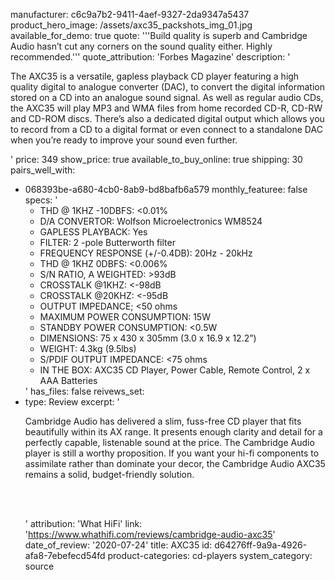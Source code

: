manufacturer: c6c9a7b2-9411-4aef-9327-2da9347a5437
product_hero_image: /assets/axc35_packshots_img_01.jpg
available_for_demo: true
quote: '''Build quality is superb and Cambridge Audio hasn’t cut any corners on the sound quality either. Highly recommended.'''
quote_attribution: 'Forbes Magazine'
description: '<p>The AXC35 is a versatile, gapless playback CD player featuring a high quality digital to analogue converter (DAC), to convert the digital information stored on a CD into an analogue sound signal. As well as regular audio CDs, the AXC35 will play MP3 and WMA files from home recorded CD-R, CD-RW and CD-ROM discs. There’s also a dedicated digital output which allows you to record from a CD to a digital format or even connect to a standalone DAC when you’re ready to improve your sound even further.&nbsp;&nbsp;</p>'
price: 349
show_price: true
available_to_buy_online: true
shipping: 30
pairs_well_with:
  - 068393be-a680-4cb0-8ab9-bd8bafb6a579
monthly_featuree: false
specs: '<ul><li>THD @ 1KHZ -10DBFS: &lt;0.01%<br></li><li>D/A CONVERTOR: Wolfson Microelectronics WM8524<br></li><li>GAPLESS PLAYBACK: Yes<br></li><li>FILTER: 2 -pole Butterworth filter<br></li><li>FREQUENCY RESPONSE (+/-0.4DB): 20Hz - 20kHz<br></li><li>THD @ 1KHZ 0DBFS: &lt;0.006%<br></li><li>S/N RATIO, A WEIGHTED: &gt;93dB<br></li><li>CROSSTALK @1KHZ: &lt;-98dB<br></li><li>CROSSTALK @20KHZ: &lt;-95dB<br></li><li>OUTPUT IMPEDANCE; &lt;50 ohms<br></li><li>MAXIMUM POWER CONSUMPTION: 15W<br></li><li>STANDBY POWER CONSUMPTION: &lt;0.5W<br></li><li>DIMENSIONS: 75 x 430 x 305mm (3.0 x 16.9 x 12.2”)<br></li><li>WEIGHT: 4.3kg (9.5lbs)<br></li><li>S/PDIF OUTPUT IMPEDANCE: &lt;75 ohms<br></li><li>IN THE BOX: AXC35 CD Player, Power Cable, Remote Control, 2 x AAA Batteries<br></li></ul>'
has_files: false
reivews_set:
  -
    type: Review
    excerpt: '<p>Cambridge Audio has delivered a slim, fuss-free CD player that fits beautifully within its AX range. It presents enough clarity and detail for a perfectly capable, listenable sound at the price. The Cambridge Audio player is still a worthy proposition. If you want your hi-fi components to assimilate rather than dominate your decor, the Cambridge Audio AXC35 remains a solid, budget-friendly solution.</p><p><br><br></p>'
    attribution: 'What HiFi'
    link: 'https://www.whathifi.com/reviews/cambridge-audio-axc35'
    date_of_review: '2020-07-24'
title: AXC35
id: d64276ff-9a9a-4926-afa8-7ebefecd54fd
product-categories: cd-players
system_category: source
